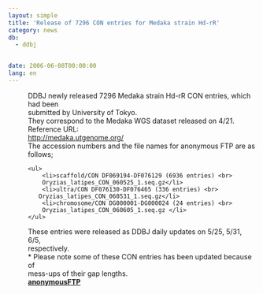 ```yaml
---
layout: simple
title: 'Release of 7296 CON entries for Medaka strain Hd-rR'
category: news
db:
  - ddbj


date: 2006-06-08T00:00:00
lang: en
---
```


<html>
<dd>DDBJ newly released 7296 Medaka strain Hd-rR CON entries, which had been<br> submitted by University of Tokyo.<br> They correspond to the Medaka WGS dataset released on 4/21.
<dd>Reference URL:<br> <a href="http://medaka.utgenome.org/" target="_blank">http://medaka.utgenome.org/</a>
<dd>The accession numbers and the file names for anonymous FTP are as follows;
<dd>

    <ul>
        <li>scaffold/CON DF069194-DF076129 (6936 entries) <br>     Oryzias_latipes_CON_060525_1.seq.gz</li>
        <li>ultra/CON DF076130-DF076465 (336 entries) <br>    Oryzias_latipes_CON_060531_1.seq.gz</li>
        <li>chromosome/CON DG000001-DG000024 (24 entries) <br>     Oryzias_latipes_CON_060605_1.seq.gz </li>
    </ul>
<dd>These entries were released as DDBJ daily updates on 5/25, 5/31, 6/5,<br> respectively.
<dd>* Please note some of these CON entries has been updated because of<br> mess-ups of their gap lengths.
<dd><b><a href="ftp://ftp.ddbj.nig.ac.jp/ddbj_database/mass/Oryzias_latipes_CON/">anonymousFTP</a></b></dd>
</dd>
</dd>
</dd>
</dd>
</dd>
</dd>
</html>

